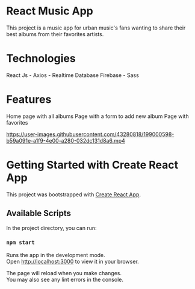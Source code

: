 # React Music App
This project is a music app for urban music's fans wanting to share their best albums from their favorites artists. 

# Technologies
React Js - Axios - Realtime Database Firebase - Sass

# Features
Home page with all albums
Page with a form to add new album
Page with favorites






https://user-images.githubusercontent.com/43280818/199000598-b59a091e-a1f9-4e00-a280-032dc131d8a6.mp4








# Getting Started with Create React App

This project was bootstrapped with [Create React App](https://github.com/facebook/create-react-app).

## Available Scripts

In the project directory, you can run:

### `npm start`

Runs the app in the development mode.\
Open [http://localhost:3000](http://localhost:3000) to view it in your browser.

The page will reload when you make changes.\
You may also see any lint errors in the console.
